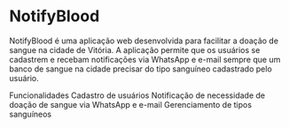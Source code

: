 # NotifyBlood
NotifyBlood é uma aplicação web desenvolvida para facilitar a doação de sangue na cidade de Vitória. A aplicação permite que os usuários se cadastrem e recebam notificações via WhatsApp e e-mail sempre que um banco de sangue na cidade precisar do tipo sanguíneo cadastrado pelo usuário.

Funcionalidades
Cadastro de usuários
Notificação de necessidade de doação de sangue via WhatsApp e e-mail
Gerenciamento de tipos sanguíneos
